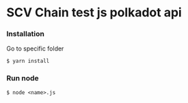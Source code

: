 # SCV Chain test js polkadot api


### Installation
Go to specific folder 

```
$ yarn install
```

### Run node 

```
$ node <name>.js
```

